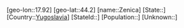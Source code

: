 ﻿---
location: [44.2,17.92]
type: City
tags:
- geo/City


SpocWebEntityId: 35810
isDeleted: false
confidential: public

---
[geo-lon::17.92]
[geo-lat::44.2]
[name::Zenica]
[State::]
[Country::[Yugoslavia](geo/Continent/Europe/Yugoslavia.md)]
[StateId::]
[Population::]
[Unknown::]

